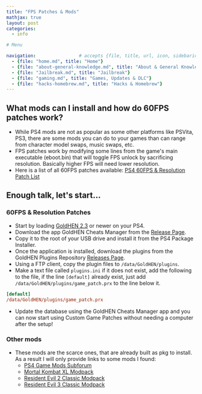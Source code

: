 ```yaml
---
title: "FPS Patches & Mods"
mathjax: true
layout: post
categories:
  - info

# Menu

navigation:                # accepts {file, title, url, icon, sidebaricon}
  - {file: "home.md", title: "Home"}
  - {file: "about-general-knowledge.md", title: "About & General Knowledge"}
  - {file: "Jailbreak.md", title: "Jailbreak"}
  - {file: "gaming.md", title: "Games, Updates & DLC"}
  - {file: "hacks-homebrew.md", title: "Hacks & Homebrew"}
---
```


## What mods can I install and how do 60FPS patches work?

* While PS4 mods are not as popular as some other platforms like PSVita, PS3, there are some mods you can do to your games than can range from character model swaps, music swaps, etc.
* FPS patches work by modifying some lines from the game's main executable (eboot.bin) that will toggle FPS unlock by sacrificing resolution. Basically higher FPS will need lower resolution.
* Here is a list of all 60FPS patches available:
<a href="https://illusion0001.github.io/patch/"> PS4 60FPS & Resolution Patch List </a>

## Enough talk, let's start...

### 60FPS & Resolution Patches

* Start by loading [GoldHEN 2.3](/orbisunjailed/fresh-start-jailbreak) or newer on your PS4.
* Download the app GoldHEN Cheats Manager from the [Release Page](https://github.com/GoldHEN/GoldHEN_Cheat_Manager/releases/latest).
* Copy it to the root of your USB drive and install it from the PS4 Package Installer.
* Once the application is installed, download the plugins from the GoldHEN Plugins Repository [Releases Page](https://github.com/GoldHEN/GoldHEN_Plugins_Repository/releases/latest).
* Using a FTP client, copy the plugin files to `/data/GoldHEN/plugins`.
* Make a text file called `plugins.ini` if it does not exist, add the following to the file, if the line `[default]` already exist, just add `/data/GoldHEN/plugins/game_patch.prx` to the line below it.
```ini
[default]
/data/GoldHEN/plugins/game_patch.prx
```
* Update the database using the GoldHEN Cheats Manager app and you can now start using Custom Game Patches without needing a computer after the setup!

### Other mods

 * These mods are the scarce ones, that are already built as pkg to install. As a result I will only provide links to some mods I found:
    * <a href="https://www.psx-place.com/forums/ps4-game-mods.226/"> PS4 Game Mods Subforum </a>
    * <a href="https://www.psxhax.com/threads/mortal-kombat-xl-modpack-2-for-ps4-4-user-friendly-players.5121/"> Mortal Kombat XL Modpack </a>
    * <a href="https://old.reddit.com/r/ps4homebrew/comments/qx78u8/resident_evil_2_classic_modpack/"> Resident Evil 2 Classic Modpack </a>
    * <a href="https://old.reddit.com/r/ps4homebrew/comments/quxe28/resident_evil_3_classic_modpack/"> Resident Evil 3 Classic Modpack </a>
